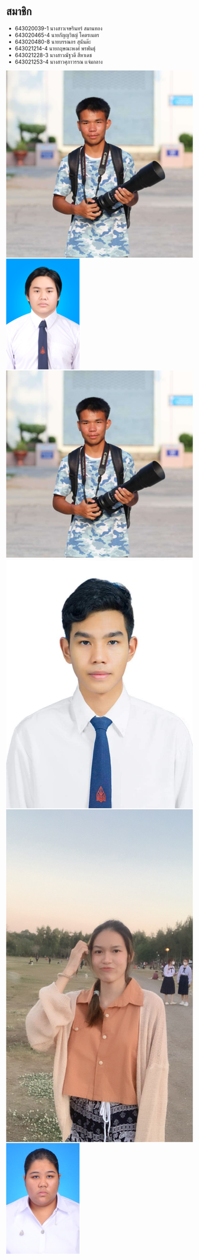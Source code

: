 # สมาชิก 
* 643020039-1   นางสาวเจษรินทร์       สมานทอง    
* 643020465-4   นายกัญญวิชญ์         โคตรเนตร    
* 643020480-8   นายบรรณกร           สุนันต๊ะ   	
* 643021214-4   นายกฤษณะพงศ์        พรพันธุ์   	
* 643021228-3   นางสาวณัฐวดี         	สีหาเดช   	
* 643021253-4   นางสาวศุภาวรรณ       เเจ่มกลาง

![Profile Image](media/JetsarinS.jpg)
![Profile Image](media/KanyawitD.jpg)
![Profile Image](media/BannakornS.jpg)
![Profile Image](media/KitsanapongP.jpg)
![Profile Image](media/NutwadeeS.jpg)
![Profile Image](media/SupawanJ.png)